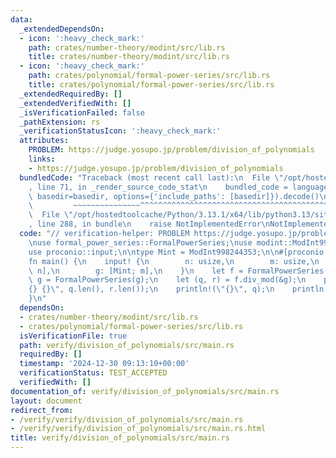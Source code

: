 ```yaml
---
data:
  _extendedDependsOn:
  - icon: ':heavy_check_mark:'
    path: crates/number-theory/modint/src/lib.rs
    title: crates/number-theory/modint/src/lib.rs
  - icon: ':heavy_check_mark:'
    path: crates/polynomial/formal-power-series/src/lib.rs
    title: crates/polynomial/formal-power-series/src/lib.rs
  _extendedRequiredBy: []
  _extendedVerifiedWith: []
  _isVerificationFailed: false
  _pathExtension: rs
  _verificationStatusIcon: ':heavy_check_mark:'
  attributes:
    PROBLEM: https://judge.yosupo.jp/problem/division_of_polynomials
    links:
    - https://judge.yosupo.jp/problem/division_of_polynomials
  bundledCode: "Traceback (most recent call last):\n  File \"/opt/hostedtoolcache/Python/3.13.1/x64/lib/python3.13/site-packages/onlinejudge_verify/documentation/build.py\"\
    , line 71, in _render_source_code_stat\n    bundled_code = language.bundle(stat.path,\
    \ basedir=basedir, options={'include_paths': [basedir]}).decode()\n          \
    \         ~~~~~~~~~~~~~~~^^^^^^^^^^^^^^^^^^^^^^^^^^^^^^^^^^^^^^^^^^^^^^^^^^^^^^^^^^^^^^^^^^\n\
    \  File \"/opt/hostedtoolcache/Python/3.13.1/x64/lib/python3.13/site-packages/onlinejudge_verify/languages/rust.py\"\
    , line 288, in bundle\n    raise NotImplementedError\nNotImplementedError\n"
  code: "// verification-helper: PROBLEM https://judge.yosupo.jp/problem/division_of_polynomials\n\
    \nuse formal_power_series::FormalPowerSeries;\nuse modint::ModInt998244353;\n\
    use proconio::input;\n\ntype Mint = ModInt998244353;\n\n#[proconio::fastout]\n\
    fn main() {\n    input! {\n        n: usize,\n        m: usize,\n        f: [Mint;\
    \ n],\n        g: [Mint; m],\n    }\n    let f = FormalPowerSeries(f);\n    let\
    \ g = FormalPowerSeries(g);\n    let (q, r) = f.div_mod(&g);\n    println!(\"\
    {} {}\", q.len(), r.len());\n    println!(\"{}\", q);\n    println!(\"{}\", r);\n\
    }\n"
  dependsOn:
  - crates/number-theory/modint/src/lib.rs
  - crates/polynomial/formal-power-series/src/lib.rs
  isVerificationFile: true
  path: verify/division_of_polynomials/src/main.rs
  requiredBy: []
  timestamp: '2024-12-30 09:13:10+00:00'
  verificationStatus: TEST_ACCEPTED
  verifiedWith: []
documentation_of: verify/division_of_polynomials/src/main.rs
layout: document
redirect_from:
- /verify/verify/division_of_polynomials/src/main.rs
- /verify/verify/division_of_polynomials/src/main.rs.html
title: verify/division_of_polynomials/src/main.rs
---
```

